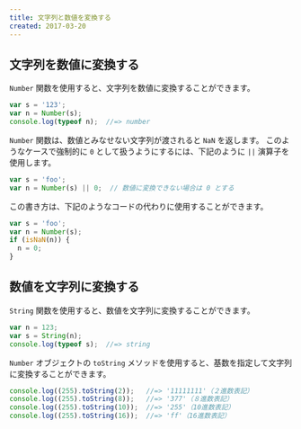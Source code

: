 ```yaml
---
title: 文字列と数値を変換する
created: 2017-03-20
---
```


文字列を数値に変換する
----

`Number` 関数を使用すると、文字列を数値に変換することができます。

~~~ javascript
var s = '123';
var n = Number(s);
console.log(typeof n);  //=> number
~~~

`Number` 関数は、数値とみなせない文字列が渡されると `NaN` を返します。
このようなケースで強制的に `0` として扱うようにするには、下記のように `||` 演算子を使用します。

~~~ javascript
var s = 'foo';
var n = Number(s) || 0;  // 数値に変換できない場合は 0 とする
~~~

この書き方は、下記のようなコードの代わりに使用することができます。

~~~ javascript
var s = 'foo';
var n = Number(s);
if (isNaN(n)) {
  n = 0;
}
~~~


数値を文字列に変換する
----

`String` 関数を使用すると、数値を文字列に変換することができます。

~~~ javascript
var n = 123;
var s = String(n);
console.log(typeof s);  //=> string
~~~

`Number` オブジェクトの `toString` メソッドを使用すると、基数を指定して文字列に変換することができます。

~~~ javascript
console.log((255).toString(2));   //=> '11111111'（２進数表記）
console.log((255).toString(8));   //=> '377'（８進数表記）
console.log((255).toString(10));  //=> '255'（10進数表記）
console.log((255).toString(16));  //=> 'ff'（16進数表記）
~~~

